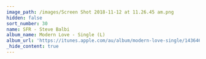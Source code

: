 ```yaml
---
image_path: /images/Screen Shot 2018-11-12 at 11.26.45 am.png
hidden: false
sort_number: 30
name: SFR - Steve Balbi
album_name: Modern Love - Single (L)
album_url: 'https://itunes.apple.com/au/album/modern-love-single/1436467203'
_hide_content: true
---
```


